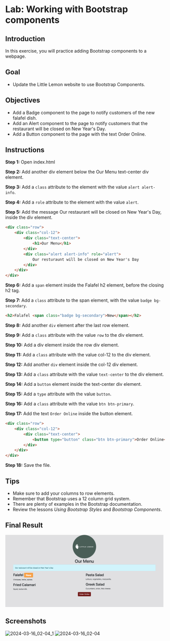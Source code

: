 # Lab: Working with Bootstrap components

## Introduction

In this exercise, you will practice adding Bootstrap components to a webpage.

## Goal

- Update the Little Lemon website to use Bootstrap Components.

## Objectives

- Add a Badge component to the page to notify customers of the new falafel dish.
- Add an Alert component to the page to notify customers that the restaurant will be closed on New Year's Day.
- Add a Button component to the page with the text Order Online.

## Instructions

**Step 1:** Open index.html

**Step 2:** Add another div element below the Our Menu text-center div element.

**Step 3:** Add a `class` attribute to the element with the value `alert alert-info`.

**Step 4:** Add a `role` attribute to the element with the value `alert`.

**Step 5:** Add the message Our restaurant will be closed on New Year's Day, inside the div element.

```html
<div class="row">
    <div class="col-12">
        <div class="text-center">
            <h1>Our Menu</h1>
        </div>
        <div class="alert alert-info" role="alert">
            Our resturaunt will be closed on New Year's Day
        </div>
    </div>
</div>
```

**Step 6:** Add a `span` element inside the Falafel h2 element, before the closing h2 tag.

**Step 7:** Add a `class` attribute to the span element, with the value `badge bg-secondary`.

```html
<h2>Falafel <span class="badge bg-secondary">New</span></h2>
```

**Step 8:** Add another `div` element after the last row element.

**Step 9:** Add a `class` attribute with the value `row` to the div element.

**Step 10:** Add a div element inside the row div element.

**Step 11:** Add a `class` attribute with the value col-12 to the div element.

**Step 12:** Add another `div` element inside the col-12 div element.

**Step 13:** Add a `class` attribute with the value `text-center` to the div element.

**Step 14:** Add a `button` element inside the text-center div element.

**Step 15:** Add a `type` attribute with the value `button`.

**Step 16:** Add a `class` attribute with the value `btn btn-primary`.

**Step 17:** Add the text `Order Online` inside the button element.

```html
<div class="row">
    <div class="col-12">
        <div class="text-center">
            <button type="button" class="btn btn-primary">Order Online</button>
        </div>
    </div>
</div>
```

**Step 18:** Save the file.

## Tips

- Make sure to add your columns to row elements.
- Remember that Bootstrap uses a 12 column grid system.
- There are plenty of examples in the Bootstrap documentation.
- Review the lessons _Using Bootstrap Styles_ and _Bootstrap Components_.

## Final Result

<img src="./result.png" width=500>

## Screenshots

![2024-03-16_02-04_1](https://github.com/alokshandilya/meta-backend/assets/77057272/562c54f5-f0c6-4bc2-adad-653d377a7280)
![2024-03-16_02-04](https://github.com/alokshandilya/meta-backend/assets/77057272/6d35546b-5ac0-4cd9-8851-7ff8b2659a67)

